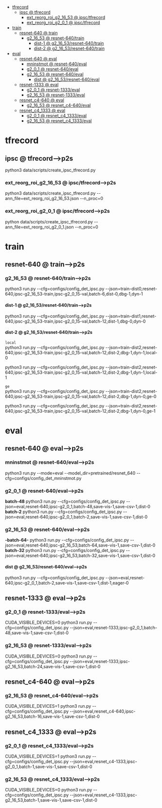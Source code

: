 <!-- MarkdownTOC -->

- [tfrecord](#tfrecor_d_)
    - [ipsc       @ tfrecord](#ipsc___tfrecord_)
        - [ext_reorg_roi_g2_16_53       @ ipsc/tfrecord](#ext_reorg_roi_g2_16_53___ipsc_tfrecor_d_)
        - [ext_reorg_roi_g2_0_1       @ ipsc/tfrecord](#ext_reorg_roi_g2_0_1___ipsc_tfrecor_d_)
- [train](#train_)
    - [resnet-640       @ train](#resnet_640___trai_n_)
        - [g2_16_53       @ resnet-640/train](#g2_16_53___resnet_640_train_)
            - [dist-1       @ g2_16_53/resnet-640/train](#dist_1___g2_16_53_resnet_640_trai_n_)
            - [dist-2       @ g2_16_53/resnet-640/train](#dist_2___g2_16_53_resnet_640_trai_n_)
- [eval](#eva_l_)
    - [resnet-640       @ eval](#resnet_640___eval_)
        - [mninstmot       @ resnet-640/eval](#mninstmot___resnet_640_eva_l_)
        - [g2_0_1       @ resnet-640/eval](#g2_0_1___resnet_640_eva_l_)
        - [g2_16_53       @ resnet-640/eval](#g2_16_53___resnet_640_eva_l_)
            - [dist       @ g2_16_53/resnet-640/eval](#dist___g2_16_53_resnet_640_eval_)
    - [resnet-1333       @ eval](#resnet_1333___eval_)
        - [g2_0_1       @ resnet-1333/eval](#g2_0_1___resnet_1333_eval_)
        - [g2_16_53       @ resnet-1333/eval](#g2_16_53___resnet_1333_eval_)
    - [resnet_c4-640       @ eval](#resnet_c4_640___eval_)
        - [g2_16_53       @ resnet_c4-640/eval](#g2_16_53___resnet_c4_640_eval_)
    - [resnet_c4_1333       @ eval](#resnet_c4_1333___eval_)
        - [g2_0_1       @ resnet_c4_1333/eval](#g2_0_1___resnet_c4_1333_eva_l_)
        - [g2_16_53       @ resnet_c4_1333/eval](#g2_16_53___resnet_c4_1333_eva_l_)

<!-- /MarkdownTOC -->

<a id="tfrecor_d_"></a>
# tfrecord
<a id="ipsc___tfrecord_"></a>
## ipsc       @ tfrecord-->p2s
python3 data/scripts/create_ipsc_tfrecord.py
<a id="ext_reorg_roi_g2_16_53___ipsc_tfrecor_d_"></a>
### ext_reorg_roi_g2_16_53       @ ipsc/tfrecord-->p2s
python3 data/scripts/create_ipsc_tfrecord.py --ann_file=ext_reorg_roi_g2_16_53.json --n_proc=0
<a id="ext_reorg_roi_g2_0_1___ipsc_tfrecor_d_"></a>
### ext_reorg_roi_g2_0_1       @ ipsc/tfrecord-->p2s
python data/scripts/create_ipsc_tfrecord.py --ann_file=ext_reorg_roi_g2_0_1.json --n_proc=0
<a id="hello___ext_reorg_roi_g2_0_1_ipsc_nazi_o_"></a>

<a id="train_"></a>
# train
<a id="resnet_640___trai_n_"></a>
## resnet-640       @ train-->p2s
<a id="g2_16_53___resnet_640_train_"></a>
### g2_16_53       @ resnet-640/train-->p2s
python3 run.py --cfg=configs/config_det_ipsc.py  --json=train-dist0,resnet-640,ipsc-g2_16_53-train,ipsc-g2_0_15-val,batch-6,dist-0,dbg-1,dyn-1
<a id="dist_1___g2_16_53_resnet_640_trai_n_"></a>
#### dist-1       @ g2_16_53/resnet-640/train-->p2s
python3 run.py --cfg=configs/config_det_ipsc.py  --json=train-dist1,resnet-640,ipsc-g2_16_53-train,ipsc-g2_0_15-val,batch-12,dist-1,dbg-0,dyn-0
<a id="dist_2___g2_16_53_resnet_640_trai_n_"></a>
#### dist-2       @ g2_16_53/resnet-640/train-->p2s
``local``  
python3 run.py --cfg=configs/config_det_ipsc.py  --json=train-dist2,resnet-640,ipsc-g2_16_53-train,ipsc-g2_0_15-val,batch-12,dist-2,dbg-1,dyn-1,local-0

python3 run.py --cfg=configs/config_det_ipsc.py  --json=train-dist2,resnet-640,ipsc-g2_16_53-train,ipsc-g2_0_15-val,batch-12,dist-2,dbg-1,dyn-1,local-1

``ge``  
python3 run.py --cfg=configs/config_det_ipsc.py  --json=train-dist2,resnet-640,ipsc-g2_16_53-train,ipsc-g2_0_15-val,batch-12,dist-2,dbg-1,dyn-0,ge-0

python3 run.py --cfg=configs/config_det_ipsc.py  --json=train-dist2,resnet-640,ipsc-g2_16_53-train,ipsc-g2_0_15-val,batch-12,dist-2,dbg-1,dyn-0,ge-1

<a id="eva_l_"></a>
# eval
<a id="resnet_640___eval_"></a>
## resnet-640       @ eval-->p2s
<a id="mninstmot___resnet_640_eva_l_"></a>
### mninstmot       @ resnet-640/eval-->p2s
python3 run.py --mode=eval --model_dir=pretrained/resnet_640 --cfg=configs/config_det_mninstmot.py

<a id="g2_0_1___resnet_640_eva_l_"></a>
### g2_0_1       @ resnet-640/eval-->p2s
__batch-48__
python3 run.py --cfg=configs/config_det_ipsc.py  --json=eval,resnet-640,ipsc-g2_0_1,batch-48,save-vis-1,save-csv-1,dist-0
__batch-2__
python3 run.py --cfg=configs/config_det_ipsc.py  --json=eval,resnet-640,ipsc-g2_0_1,batch-2,save-vis-1,save-csv-1,dist-0
<a id="g2_16_53___resnet_640_eva_l_"></a>
### g2_16_53       @ resnet-640/eval-->p2s
__-batch-64-__
python3 run.py --cfg=configs/config_det_ipsc.py  --json=eval,resnet-640,ipsc-g2_16_53,batch-64,save-vis-1,save-csv-1,dist-0
__batch-32__
python3 run.py --cfg=configs/config_det_ipsc.py  --json=eval,resnet-640,ipsc-g2_16_53,batch-32,save-vis-1,save-csv-1,dist-0

<a id="dist___g2_16_53_resnet_640_eval_"></a>
#### dist       @ g2_16_53/resnet-640/eval-->p2s
python3 run.py --cfg=configs/config_det_ipsc.py  --json=eval,resnet-640,ipsc-g2_0_1,batch-2,save-vis-1,save-csv-1,dist-1,eager-0

<a id="resnet_1333___eval_"></a>
## resnet-1333       @ eval-->p2s
<a id="g2_0_1___resnet_1333_eval_"></a>
### g2_0_1       @ resnet-1333/eval-->p2s
CUDA_VISIBLE_DEVICES=0 python3 run.py --cfg=configs/config_det_ipsc.py  --json=eval,resnet-1333,ipsc-g2_0_1,batch-48,save-vis-1,save-csv-1,dist-0
<a id="g2_16_53___resnet_1333_eval_"></a>
### g2_16_53       @ resnet-1333/eval-->p2s
CUDA_VISIBLE_DEVICES=0 python3 run.py --cfg=configs/config_det_ipsc.py  --json=eval,resnet-1333,ipsc-g2_16_53,batch-24,save-vis-1,save-csv-1,dist-0

<a id="resnet_c4_640___eval_"></a>
## resnet_c4-640       @ eval-->p2s
<a id="g2_16_53___resnet_c4_640_eval_"></a>
### g2_16_53       @ resnet_c4-640/eval-->p2s
CUDA_VISIBLE_DEVICES=1 python3 run.py --cfg=configs/config_det_ipsc.py  --json=eval,resnet_c4-640,ipsc-g2_16_53,batch-16,save-vis-1,save-csv-1,dist-0

<a id="resnet_c4_1333___eval_"></a>
## resnet_c4_1333       @ eval-->p2s
<a id="g2_0_1___resnet_c4_1333_eva_l_"></a>
### g2_0_1       @ resnet_c4_1333/eval-->p2s
CUDA_VISIBLE_DEVICES=1 python3 run.py --cfg=configs/config_det_ipsc.py  --json=eval,resnet_c4-1333,ipsc-g2_0_1,batch-1,save-vis-1,save-csv-1,dist-0
<a id="g2_16_53___resnet_c4_1333_eva_l_"></a>
### g2_16_53       @ resnet_c4_1333/eval-->p2s
CUDA_VISIBLE_DEVICES=0 python3 run.py --cfg=configs/config_det_ipsc.py  --json=eval,resnet_c4-1333,ipsc-g2_16_53,batch-1,save-vis-1,save-csv-1,dist-0


